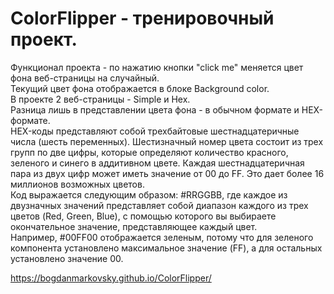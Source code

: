 # ColorFlipper - тренировочный проект.

Функционал проекта - по нажатию кнопки "сlick me" меняется цвет фона веб-страницы на случайный.  
Текущий цвет фона отображается в блоке Background color.  
В проекте 2 веб-страницы - Simple и Hex.  
Разница лишь в представлении цвета фона - в обычном формате и HEX-формате.  
HEX-коды представляют собой трехбайтовые шестнадцатеричные числа (шесть переменных). Шестизначный номер цвета состоит из трех групп по две цифры, которые определяют количество красного, зеленого и синего в аддитивном цвете. Каждая шестнадцатеричная пара из двух цифр может иметь значение от 00 до FF. Это дает более 16 миллионов возможных цветов.  
Код выражается следующим образом: #RRGGBB, где каждое из двузначных значений представляет собой диапазон каждого из трех цветов (Red, Green, Blue), с помощью которого вы выбираете окончательное значение, представляющее каждый цвет.  
Например, #00FF00 отображается зеленым, потому что для зеленого компонента установлено максимальное значение (FF), а для остальных установлено значение 00.

https://bogdanmarkovsky.github.io/ColorFlipper/
